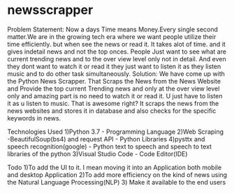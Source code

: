 # newsscrapper
Problem Statement: Now a days Time means Money.Every single second matter.We are in the growing tech era where we want people utilize their time efficiently. but when
                   see the news or read it. It takes alot of time. and it gives indetail news and not the top onces. People Just want to see what are current trending news
                   and to the over view level only not in detail. And even they dont want to watch it or read it they just want to listen it as they listen music and to 
                   do other task simultaneously.
Solution: We have come up with the Python News Scrapper. That Scraps the News from the News Website and Provide the top current Trending news and only at the over view
          level only and amazing part is no need to watch it or read it. U just have to listen it as u listen to music. That is awesome right?
          It scraps the news from the news websites  and stores it in database and also checks for the specific keywords in news.
          
Technologies Used
1)Python 3.7 - Programming Language
2)Web Scraping -BeautifulSoup(bs4) and request API - Python Libraries
4)pysttx and speech recognition(google) - Python text to speech and  speech to text libraries of the python
3)Visual Studio Code - Code Editor(IDE)

Todo
1)To add the UI to it. I mean moving it into an Application both mobile and desktop Application
2)To add more  efficiency on the kind of news using  the Natural Language Processing(NLP)
3) Make it available to the end users



       
